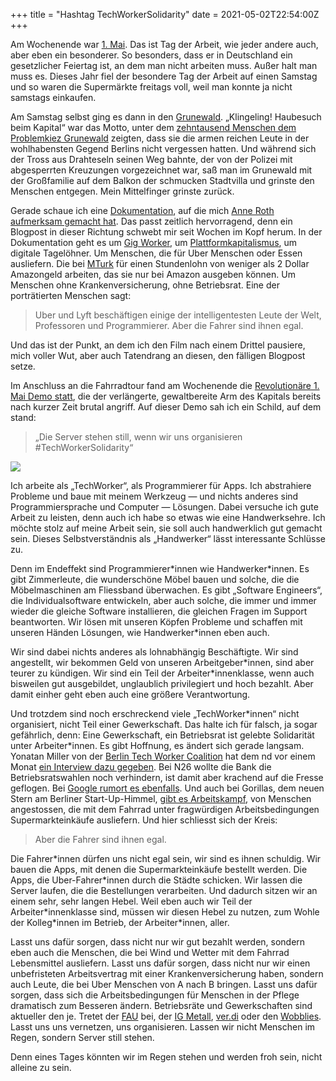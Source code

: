 +++
title = "Hashtag TechWorkerSolidarity"
date = 2021-05-02T22:54:00Z
+++

Am Wochenende war [1. Mai](https://de.wikipedia.org/wiki/Erster_Mai). Das ist Tag der Arbeit, wie jeder andere auch, aber eben ein besonderer. So besonders, dass er in Deutschland ein gesetzlicher Feiertag ist, an dem man nicht arbeiten muss. Außer halt man muss es. Dieses Jahr fiel der besondere Tag der Arbeit auf einen Samstag und so waren die Supermärkte freitags voll, weil man konnte ja nicht samstags einkaufen.

<!-- more -->

Am Samstag selbst ging es dann in den [Grunewald](https://de.wikipedia.org/wiki/Berlin-Grunewald). „Klingeling! Haubesuch beim Kapital“ war das Motto, unter dem [zehntausend Menschen dem Problemkiez Grunewald](https://www.neues-deutschland.de/artikel/1151475.fahrraddemo-im-berliner-grunewald-mai-klingeln-fuer-umverteilung.html) zeigten, dass sie die armen reichen Leute in der wohlhabensten Gegend Berlins nicht vergessen hatten. Und während sich der Tross aus Drahteseln seinen Weg bahnte, der von der Polizei mit abgesperrten Kreuzungen vorgezeichnet war, saß man im Grunewald mit der Großfamilie auf dem Balkon der schmucken Stadtvilla und grinste den Menschen entgegen. Mein Mittelfinger grinste zurück.

Gerade schaue ich eine [Dokumentation](https://www.arte.tv/de/videos/075833-000-A/arbeit-auf-abruf/), auf die mich [Anne Roth aufmerksam gemacht hat](https://twitter.com/annalist/status/1388795489685053440). Das passt zeitlich hervorragend, denn ein Blogpost in dieser Richtung schwebt mir seit Wochen im Kopf herum. In der Dokumentation geht es um [Gig Worker](https://de.wikipedia.org/wiki/Gig_Economy), um [Plattformkapitalismus](https://de.wikipedia.org/wiki/Plattformkapitalismus), um digitale Tagelöhner. Um Menschen, die für Uber Menschen oder Essen ausliefern. Die bei [MTurk](https://en.wikipedia.org/wiki/Amazon_Mechanical_Turk) für einen Stundenlohn von weniger als 2 Dollar Amazongeld arbeiten, das sie nur bei Amazon ausgeben können. Um Menschen ohne Krankenversicherung, ohne Betriebsrat. Eine der porträtierten Menschen sagt:

> Uber und Lyft beschäftigen einige der intelligentesten Leute der Welt, Professoren und Programmierer. Aber die Fahrer sind ihnen egal.

Und das ist der Punkt, an dem ich den Film nach einem Drittel pausiere, mich voller Wut, aber auch Tatendrang an diesen, den fälligen Blogpost setze.

Im Anschluss an die Fahrradtour fand am Wochenende die [Revolutionäre 1. Mai Demo statt](https://1mai.blackblogs.org/?p=1000), die der verlängerte, gewaltbereite Arm des Kapitals bereits nach kurzer Zeit brutal angriff. Auf dieser Demo sah ich ein Schild, auf dem stand:

> „Die Server stehen still, wenn wir uns organisieren #TechWorkerSolidarity“

![](/2021/hashtag-techworkersolidarity/techworkersolidarity.jpeg)

Ich arbeite als „TechWorker“, als Programmierer für Apps. Ich abstrahiere Probleme und baue mit meinem Werkzeug — und nichts anderes sind Programmiersprache und Computer — Lösungen. Dabei versuche ich gute Arbeit zu leisten, denn auch ich habe so etwas wie eine Handwerksehre. Ich möchte stolz auf meine Arbeit sein, sie soll auch handwerklich gut gemacht sein. Dieses Selbstverständnis als „Handwerker“ lässt interessante Schlüsse zu.

Denn im Endeffekt sind Programmierer\*innen wie Handwerker\*innen. Es gibt Zimmerleute, die wunderschöne Möbel bauen und solche, die die Möbelmaschinen am Fliessband überwachen. Es gibt „Software Engineers“, die Individualsoftware entwickeln, aber auch solche, die immer und immer wieder die gleiche Software installieren, die gleichen Fragen im Support beantworten. Wir lösen mit unseren Köpfen Probleme und schaffen mit unseren Händen Lösungen, wie Handwerker\*innen eben auch.

Wir sind dabei nichts anderes als lohnabhängig Beschäftigte. Wir sind angestellt, wir bekommen Geld von unseren Arbeitgeber\*innen, sind aber teurer zu kündigen. Wir sind ein Teil der Arbeiter\*innenklasse, wenn auch bisweilen gut ausgebildet, unglaublich privilegiert und hoch bezahlt. Aber damit einher geht eben auch eine größere Verantwortung.

Und trotzdem sind noch erschreckend viele „TechWorker\*innen“ nicht organisiert, nicht Teil einer Gewerkschaft. Das halte ich für falsch, ja sogar gefährlich, denn: Eine Gewerkschaft, ein Betriebsrat ist gelebte Solidarität unter Arbeiter\*innen. Es gibt Hoffnung, es ändert sich gerade langsam. Yonatan Miller von der [Berlin Tech Worker Coalition](https://twitter.com/TechWorkersBER) hat dem nd vor einem Monat [ein Interview dazu gegeben](https://www.neues-deutschland.de/artikel/1150338.tech-workers-coalition-gegen-gehaltsunterschiede-und-raubrittermentalitaet.html). Bei N26 wollte die Bank die Betriebsratswahlen noch verhindern, ist damit aber krachend auf die Fresse geflogen. Bei [Google rumort es ebenfalls](https://www.woz.ch/2114/die-google-gewerkschaft/nach-dem-baellebad-in-den-arbeitskampf). Und auch bei Gorillas, dem neuen Stern am Berliner Start-Up-Himmel, [gibt es Arbeitskampf](https://www.rosalux.de/news/id/44216), von Menschen angestossen, die mit dem Fahrrad unter fragwürdigen Arbeitsbedingungen Supermarkteinkäufe ausliefern. Und hier schliesst sich der Kreis:

> Aber die Fahrer sind ihnen egal.

Die Fahrer\*innen dürfen uns nicht egal sein, wir sind es ihnen schuldig. Wir bauen die Apps, mit denen die Supermarkteinkäufe bestellt werden. Die Apps, die Uber-Fahrer\*innen durch die Städte schicken. Wir lassen die Server laufen, die die Bestellungen verarbeiten. Und dadurch sitzen wir an einem sehr, sehr langen Hebel. Weil eben auch wir Teil der Arbeiter\*innenklasse sind, müssen wir diesen Hebel zu nutzen, zum Wohle der Kolleg\*innen im Betrieb, der Arbeiter\*innen, aller.

Lasst uns dafür sorgen, dass nicht nur wir gut bezahlt werden, sondern eben auch die Menschen, die bei Wind und Wetter mit dem Fahrrad Lebensmittel ausliefern. 
Lasst uns dafür sorgen, dass nicht nur wir einen unbefristeten Arbeitsvertrag mit einer Krankenversicherung haben, sondern auch Leute, die bei Uber Menschen von A nach B bringen.
Lasst uns dafür sorgen, dass sich die Arbeitsbedingungen für Menschen in der Pflege dramatisch zum Besseren ändern. Betriebsräte und Gewerkschaften sind aktueller den je. Tretet der [FAU](https://www.fau.org/) bei, der [IG Metall](https://www.igmetall.de/mitglieder/mitglied-werden), [ver.di](https://mitgliedwerden.verdi.de/beitritt/verdi) oder den [Wobblies](https://www.wobblies.org/).
Lasst uns uns vernetzen, uns organisieren. 
Lassen wir nicht Menschen im Regen, sondern Server still stehen.

Denn eines Tages könnten wir im Regen stehen und werden froh sein, nicht alleine zu sein.